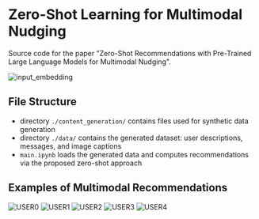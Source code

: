 # Zero-Shot Learning for Multimodal Nudging
Source code for the paper "Zero-Shot Recommendations with Pre-Trained Large Language Models for Multimodal Nudging".

![input_embedding](https://github.com/paxnea/wain23/assets/133911288/7b697e0b-9c51-454b-8387-ad042d9ce392)

## File Structure
* directory `./content_generation/` contains files used for synthetic data generation
* directory `./data/` contains the generated dataset: user descriptions, messages, and image captions
* `main.ipynb` loads the generated data and computes recommendations via the proposed zero-shot approach

## Examples of Multimodal Recommendations
![USER0](https://github.com/paxnea/wain23/assets/133911288/6a72e831-322b-482e-9fb6-de562db4527c)
![USER1](https://github.com/paxnea/wain23/assets/133911288/60f9002a-6fab-462f-b517-d98142e2b8db)
![USER2](https://github.com/paxnea/wain23/assets/133911288/2f91697a-af5c-4db0-8784-6c7d9dbda26e)
![USER3](https://github.com/paxnea/wain23/assets/133911288/777815fd-2be5-4a23-9f15-33dfde848896)
![USER4](https://github.com/paxnea/wain23/assets/133911288/62c45934-ae61-41c6-8cbf-ea565559cac8)
